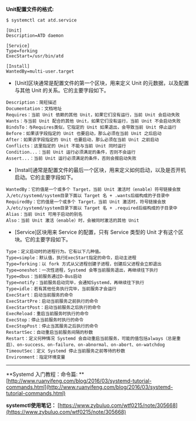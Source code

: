 **Unit配置文件的格式:**

```
$ systemctl cat atd.service

[Unit]
Description=ATD daemon

[Service]
Type=forking
ExecStart=/usr/bin/atd

[Install]
WantedBy=multi-user.target
```

* \[Unit\]区块通常是配置文件的第一个区块，用来定义 Unit 的元数据，以及配置与其他 Unit 的关系。它的主要字段如下。

```
Description：简短描述
Documentation：文档地址
Requires：当前 Unit 依赖的其他 Unit，如果它们没有运行，当前 Unit 会启动失败
Wants：与当前 Unit 配合的其他 Unit，如果它们没有运行，当前 Unit 不会启动失败
BindsTo：与Requires类似，它指定的 Unit 如果退出，会导致当前 Unit 停止运行
Before：如果该字段指定的 Unit 也要启动，那么必须在当前 Unit 之后启动
After：如果该字段指定的 Unit 也要启动，那么必须在当前 Unit 之前启动
Conflicts：这里指定的 Unit 不能与当前 Unit 同时运行
Condition...：当前 Unit 运行必须满足的条件，否则不会运行
Assert...：当前 Unit 运行必须满足的条件，否则会报启动失败
```

* \[Install\]通常是配置文件的最后一个区块，用来定义如何启动，以及是否开机启动。它的主要字段如下。

```
WantedBy：它的值是一个或多个 Target，当前 Unit 激活时（enable）符号链接会放入/etc/systemd/system目录下面以 Target 名 + .wants后缀构成的子目录中
RequiredBy：它的值是一个或多个 Target，当前 Unit 激活时，符号链接会放入/etc/systemd/system目录下面以 Target 名 + .required后缀构成的子目录中
Alias：当前 Unit 可用于启动的别名
Also：当前 Unit 激活（enable）时，会被同时激活的其他 Unit
```

* \[Service\]区块用来 Service 的配置，只有 Service 类型的 Unit 才有这个区块。它的主要字段如下。

```
Type：定义启动时的进程行为。它有以下几种值。
Type=simple：默认值，执行ExecStart指定的命令，启动主进程
Type=forking：以 fork 方式从父进程创建子进程，创建后父进程会立即退出
Type=oneshot：一次性进程，Systemd 会等当前服务退出，再继续往下执行
Type=dbus：当前服务通过D-Bus启动
Type=notify：当前服务启动完毕，会通知Systemd，再继续往下执行
Type=idle：若有其他任务执行完毕，当前服务才会运行
ExecStart：启动当前服务的命令
ExecStartPre：启动当前服务之前执行的命令
ExecStartPost：启动当前服务之后执行的命令
ExecReload：重启当前服务时执行的命令
ExecStop：停止当前服务时执行的命令
ExecStopPost：停止当其服务之后执行的命令
RestartSec：自动重启当前服务间隔的秒数
Restart：定义何种情况 Systemd 会自动重启当前服务，可能的值包括always（总是重启）、on-success、on-failure、on-abnormal、on-abort、on-watchdog
TimeoutSec：定义 Systemd 停止当前服务之前等待的秒数
Environment：指定环境变量
```

---

**Systemd 入门教程：命令篇: **[http://www.ruanyifeng.com/blog/2016/03/systemd-tutorial-commands.html](http://www.ruanyifeng.com/blog/2016/03/systemd-tutorial-commands.html)

**systemctl使用笔记：** [https://www.zybuluo.com/wtf0215/note/305668](https://www.zybuluo.com/wtf0215/note/305668)

